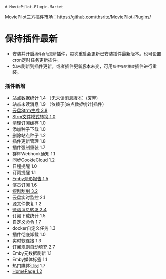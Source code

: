     # MoviePilot-Plugin-Market

MoviePilot三方插件市场：https://github.com/thsrite/MoviePilot-Plugins/

# 保持插件最新

- 安装并开启`插件自动更新`插件，每次重启会更新已安装插件最新版本。也可设置cron定时任务更新插件。
- 如未刷新到插件更新，或者插件更新版本未变，可用`插件强制重装`插件进行重装。

### 插件新增

- 站点数据统计 1.4 （无未读消息版本）(废弃)
- 站点未读消息 1.9 （依赖于[站点数据统计]插件）
- [云盘Strm生成 3.8](docs%2FCloudStrm.md)
- [Strm文件模式转换 1.0](docs%2FStrmConvert.md)
- 清理订阅缓存 1.0
- 添加种子下载 1.0
- 删除站点种子 1.2
- 插件更新管理 1.8
- 插件强制重装 1.7
- 群辉Webhook通知 1.1
- 同步CookieCloud 1.2
- 日程提醒 1.0
- 订阅提醒 1.1
- [Emby观影报告 1.5](docs%2FEmbyReporter.md)
- 演员订阅 1.6
- [短剧刮削 3.2](docs%2FShortPlayMonitor.md)
- 云盘实时监控 2.1
- 源文件恢复 1.2
- [微信消息转发 2.4](docs%2FWeChatForward.md)
- 订阅下载统计 1.5
- [自定义命令 1.7](docs%2FCustomCommand.md)
- docker自定义任务 1.3
- 插件彻底卸载 1.0
- 实时软连接 1.3
- 订阅规则自动填充 2.7
- Emby元数据刷新 1.1
- Emby媒体标签 1.1
- 热门媒体订阅 1.7
- [HomePage 1.2](docs%2FHomePage.md)
